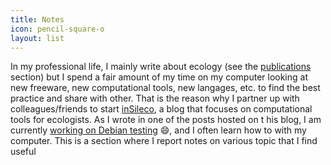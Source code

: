 ```yaml
---
title: Notes
icon: pencil-square-o
layout: list
---
```


In my professional life, I mainly write about ecology (see the [publications](../publications)
section) but I spend a fair amount of my time on my computer looking at new
freeware, new computational tools, new langages, etc. to find the best practice
and share with other. That is the reason why I partner up with colleagues/friends
to start [inSileco](https://insileco.github.io/), a blog that focuses on
computational tools for ecologists. As I wrote in one of the posts hosted on t
his blog, I am currently [working on Debian testing](https://insileco.github.io/2018/06/18/my-r-setup-on-debian/) :smile:,
and I often learn how to with my computer. This is a section where I report
notes on various topic that I find useful

